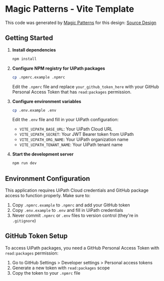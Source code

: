 # Magic Patterns - Vite Template

This code was generated by [Magic Patterns](https://magicpatterns.com) for this design: [Source Design](https://www.magicpatterns.com/c/hzhfniixf8hpvugxxd6mht)

## Getting Started

1. **Install dependencies**
   ```bash
   npm install
   ```

2. **Configure NPM registry for UiPath packages**
   ```bash
   cp .npmrc.example .npmrc
   ```
   
   Edit the `.npmrc` file and replace `your_github_token_here` with your GitHub Personal Access Token that has `read:packages` permission.

3. **Configure environment variables**
   ```bash
   cp .env.example .env
   ```
   
   Edit the `.env` file and fill in your UiPath configuration:
   - `VITE_UIPATH_BASE_URL`: Your UiPath Cloud URL
   - `VITE_UIPATH_SECRET`: Your JWT Bearer token from UiPath
   - `VITE_UIPATH_ORG_NAME`: Your UiPath organization name
   - `VITE_UIPATH_TENANT_NAME`: Your UiPath tenant name

4. **Start the development server**
   ```bash
   npm run dev
   ```

## Environment Configuration

This application requires UiPath Cloud credentials and GitHub package access to function properly. Make sure to:

1. Copy `.npmrc.example` to `.npmrc` and add your GitHub token
2. Copy `.env.example` to `.env` and fill in UiPath credentials
3. Never commit `.npmrc` or `.env` files to version control (they're in `.gitignore`)

## GitHub Token Setup

To access UiPath packages, you need a GitHub Personal Access Token with `read:packages` permission:

1. Go to GitHub Settings > Developer settings > Personal access tokens
2. Generate a new token with `read:packages` scope
3. Copy the token to your `.npmrc` file
